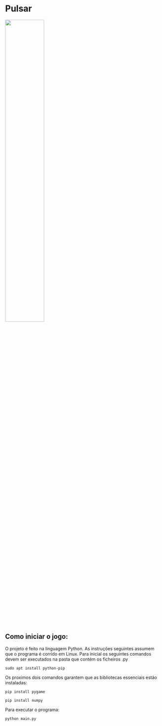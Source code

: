 # Pulsar
<img width="50%" src=https://i.imgur.com/pWpR5De.gif/>


## Como iniciar o jogo:

O projeto é feito na linguagem Python. As instruções seguintes assumem que o programa é corrido em Linux.
Para inicial os seguintes comandos devem ser executados na pasta que contém os ficheiros .py
```
sudo apt install python-pip
```

Os proximos dois comandos garantem que as bibliotecas essenciais estão instaladas:
```
pip install pygame
```

```
pip install numpy
```

Para executar o programa:
```
python main.py
```
